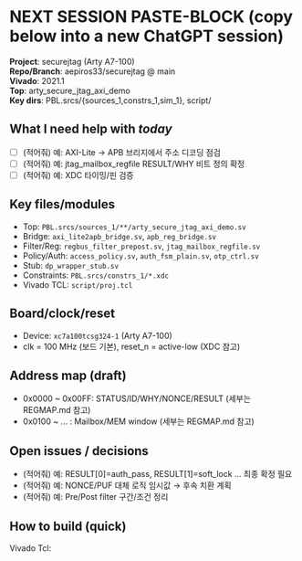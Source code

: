 # NEXT SESSION PASTE-BLOCK (copy below into a new ChatGPT session)

**Project**: securejtag (Arty A7-100)  
**Repo/Branch**: aepiros33/securejtag @ main  
**Vivado**: 2021.1  
**Top**: arty_secure_jtag_axi_demo  
**Key dirs**: PBL.srcs/{sources_1,constrs_1,sim_1}, script/

## What I need help with *today*
- [ ] (적어줘) 예: AXI-Lite → APB 브리지에서 주소 디코딩 점검
- [ ] (적어줘) 예: jtag_mailbox_regfile RESULT/WHY 비트 정의 확정
- [ ] (적어줘) 예: XDC 타이밍/핀 검증

## Key files/modules
- Top: `PBL.srcs/sources_1/**/arty_secure_jtag_axi_demo.sv`
- Bridge: `axi_lite2apb_bridge.sv`, `apb_reg_bridge.sv`
- Filter/Reg: `regbus_filter_prepost.sv`, `jtag_mailbox_regfile.sv`
- Policy/Auth: `access_policy.sv`, `auth_fsm_plain.sv`, `otp_ctrl.sv`
- Stub: `dp_wrapper_stub.sv`
- Constraints: `PBL.srcs/constrs_1/*.xdc`
- Vivado TCL: `script/proj.tcl`

## Board/clock/reset
- Device: `xc7a100tcsg324-1` (Arty A7-100)  
- clk = 100 MHz (보드 기본), reset_n = active-low (XDC 참고)

## Address map (draft)
- 0x0000 ~ 0x00FF: STATUS/ID/WHY/NONCE/RESULT (세부는 REGMAP.md 참고)
- 0x0100 ~ ...   : Mailbox/MEM window (세부는 REGMAP.md 참고)

## Open issues / decisions
- (적어줘) 예: RESULT[0]=auth_pass, RESULT[1]=soft_lock … 최종 확정 필요
- (적어줘) 예: NONCE/PUF 대체 로직 임시값 → 후속 치환 계획
- (적어줘) 예: Pre/Post filter 구간/조건 정리

## How to build (quick)
Vivado Tcl:  
